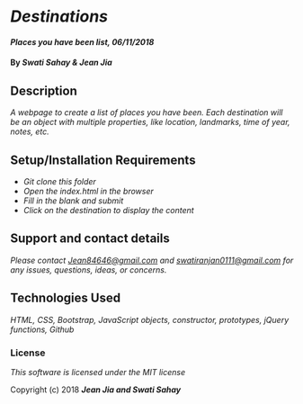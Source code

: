 # _Destinations_

#### _Places you have been list, 06/11/2018_

#### By _**Swati Sahay & Jean Jia**_

## Description

_A webpage to create a list of places you have been. Each destination will be an object with multiple properties, like location, landmarks, time of year, notes, etc._

## Setup/Installation Requirements

* _Git clone this folder_
* _Open the index.html in the browser_
* _Fill in the blank and submit_
* _Click on the destination to display the content_

## Support and contact details

_Please contact Jean84646@gmail.com  and swatiranjan0111@gmail.com for any issues, questions, ideas, or concerns._

## Technologies Used

_HTML, CSS, Bootstrap, JavaScript objects, constructor, prototypes, jQuery functions, Github_

### License

*This software is licensed under the MIT license*

Copyright (c) 2018 **_Jean Jia and Swati Sahay_**
